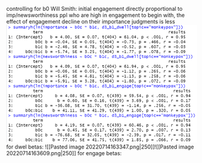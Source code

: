 controlling for b0
Will Smith:
initial engagement directly proportional to imp/newsworthiness
ppl who are high in engagement to begin with, the effect of engagement decline on their importance judgments is less
![ScreenShot](Pasted%20image%2020220714162859.png)
for dwel betas:
![[Pasted image 20220714163347.png|250]]![[Pasted image 20220714163609.png|250]]
for engage betas:
